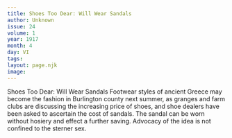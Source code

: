 ```yaml
---
title: Shoes Too Dear: Will Wear Sandals
author: Unknown
issue: 24
volume: 1
year: 1917
month: 4
day: VI
tags:
layout: page.njk
image:
---
```

Shoes Too Dear: Will Wear Sandals   Footwear styles of ancient Greece may become the fashion in Burlington county next summer, as granges and farm clubs are discussing the increasing price of shoes, and shoe dealers have been asked to ascertain the cost of sandals. The sandal can be worn without hosiery and effect a further saving. Advocacy of the idea is not confined to the sterner sex.   
